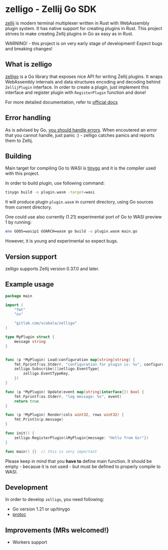 # zelligo - Zellij Go SDK

[zellij](https://zellij.dev/) is modern terminal multiplexer written in Rust with WebAssembly plugin system. It has native support for creating plugins in Rust. This project strives to make creating Zellij plugins in Go as easy as in Rust.

WARNING! - this project is on very early stage of development! Expect bugs and breaking changes!

## What is zelligo

[zelligo]() is a Go library that exposes nice API for writing Zellij plugins. It wraps WebAssembly internals and data structures encoding and decoding behind `ZellijPlugin` interface.
In order to create a plugin, just implement this interface and register plugin with `RegisterPlugin` function and done!

For more detailed documentation, refer to [official docs](https://zellij.dev/documentation/plugins.html)

## Error handling

As is advised by Go, [you should handle errors](https://go.dev/doc/tutorial/handle-errors). When encoutered an error that you cannot handle, just panic :) - zelligo catches panics and reports them to Zellij.

## Building

Main target for compiling Go to WASI is [tinygo](https://tinygo.org/) and it is the compiler used with this project.

In order to build plugin, use following command:

```bash
tinygo build -o plugin.wasm -target=wasi
```

It will produce plugin `plugin.wasm` in current directory, using Go sources from current directory.

One could use also currently (1.21) experimental port of Go to WASI preview 1 by running:

```bash
env GOOS=wasip1 GOARCH=wasm go build -o plugin.wasm main.go
```

However, it is young and experimental so expect bugs.

## Version support

zelligo supports Zellij version 0.37.0 and later.

## Example usage

```go
package main

import (
	"fmt"
	"os"

	"gitlab.com/scabala/zelligo"
)

type MyPlugin struct {
	message string
}


func (p *MyPlugin) Load(configuration map[string]string) {
	fmt.Fprintf(os.Stderr, "configuration for plugin is: %v", configuration)
	zelligo.Subscribe([]zelligo.EventType{
		zelligo.EventTypeKey,
	})
}

func (p *MyPlugin) Update(event map[string]interface{}) bool {
	fmt.Fprintf(os.Stderr, "log message: %v", event)
	return true
}

func (p *MyPlugin) Render(cols uint32, rows uint32) {
	fmt.Println(p.message)
}

func init() {
	zelligo.RegisterPlugin(&MyPlugin{message: "Hello from Go!"})
}

func main() {}  // this is very important
```

Please keep in mind that you **have to** define main function. It should be empty - 
becasue it is not used - but must be defined to properly compile to WASI.

## Development

In order to develop `zelligo`, you need following:

- Go version 1.21 or up/tinygo
- [protoc](https://github.com/protocolbuffers/protobuf#protobuf-compiler-installation)

## Improvements (MRs welcomed!)

 - Workers support

